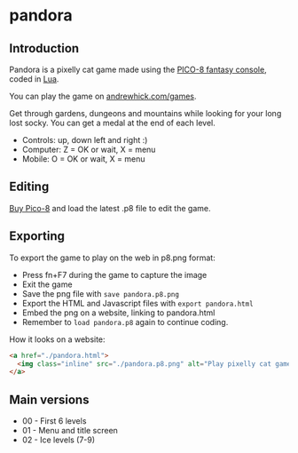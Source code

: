 # pandora

## Introduction

Pandora is a pixelly cat game made using the [PICO-8 fantasy console](https://www.lexaloffle.com/pico-8.php), coded in [Lua](https://www.lua.org/).

You can play the game on [andrewhick.com/games](https://www.andrewhick.com/games).

Get through gardens, dungeons and mountains while looking for your long lost socky. You can get a medal at the end of each level.

* Controls: up, down left and right :)
* Computer: Z = OK or wait, X = menu
* Mobile: O = OK or wait, X = menu

## Editing

[Buy Pico-8](https://www.lexaloffle.com/pico-8.php) and load the latest .p8 file to edit the game.

## Exporting

To export the game to play on the web in p8.png format:

* Press fn+F7 during the game to capture the image
* Exit the game
* Save the png file with `save pandora.p8.png`
* Export the HTML and Javascript files with `export pandora.html`
* Embed the png on a website, linking to pandora.html
* Remember to `load pandora.p8` again to continue coding.

How it looks on a website:

```html
<a href="./pandora.html">
  <img class="inline" src="./pandora.p8.png" alt="Play pixelly cat game"/>
</a>
```

## Main versions

* 00 - First 6 levels
* 01 - Menu and title screen
* 02 - Ice levels (7-9)
